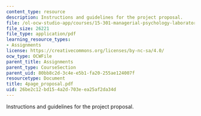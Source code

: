 ```yaml
---
content_type: resource
description: Instructions and guidelines for the project proposal.
file: /ol-ocw-studio-app/courses/15-301-managerial-psychology-laboratory-fall-2004/26be2c12bd154a2d703eea25af2da34d_4page_proposal.pdf
file_size: 26221
file_type: application/pdf
learning_resource_types:
- Assignments
license: https://creativecommons.org/licenses/by-nc-sa/4.0/
ocw_type: OCWFile
parent_title: Assignments
parent_type: CourseSection
parent_uid: 80bb8c2d-3c4e-e5b1-fa20-255ae124007f
resourcetype: Document
title: 4page_proposal.pdf
uid: 26be2c12-bd15-4a2d-703e-ea25af2da34d
---
```

Instructions and guidelines for the project proposal.